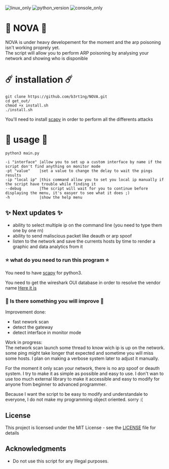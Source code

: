 ![linux_only](https://badgen.net/badge/made%20for/Linux/red) ![python_version](https://badgen.net/badge/python/3.7/yellow) ![console_only](https://badgen.net/badge/icon/terminal%20only/pink?icon=terminal&label)
# 🌌 NOVA 🌌
NOVA is under heavy developement for the moment and the arp poisoning isn't working proprely yet.  
The script will allow you to perform ARP poisoning by analysing your network and showing who is disponible
# ☄️ installation ☄️ 
```
git clone https://github.com/b3rt1ng/NOVA.git
cd get_out/
chmod +x install.sh
./install.sh
```  
You'll need to install [scapy](https://scapy.net/) in order to perform all the differents attacks
# 🌟 usage 🌟
```
python3 main.py
``` 
```
-i "interface" |allow you to set up a custom interface by name if the script don't find anything on monitor mode  
-pt "value"    |set a value to change the delay to wait the pings results  
-ip "local ip" |this command allow you to set you local ip manually if the script have trouble while finding it  
--debug        |The script will wait for you to continue before displaying the menu, it's easyer to see what it does ;)
-h             |show the help menu  
```
## ✨ Next updates ✨

* ability to select multiple ip on the command line (you need to type them one by one rn)
* ability to send maliscious packet like deauth or arp spoof
* listen to the network and save the currents hosts by time to render a graphic and data analytics from it

### ⭐ what do you need to run this program ⭐

You need to have [scapy](https://scapy.net/) for python3.  

You need to get the wireshark OUI database in order to resolve the vendor name
[Here it is](https://gitlab.com/wireshark/wireshark/raw/master/manuf)

### 💫 Is there something you will improve 💫
Improvement done:  
- fast nework scan
- detect the gateway
- detect interface in monitor mode  

Work in progress:  
The network scan launch some thread to know wich ip is up on the network. some ping might take longer that expected and sometime you will miss some hosts. I plan on making a verbose system later to adjust it manually.  
  
For the moment it only scan your network, there is no arp spoof or deauth system. I try to make it as simple as possible and easy to use. I don't wan to use too much external library to make it accessible and easy to modify for anyone from beginner to advanced programmer.  
  
Because I want the script to be easy to modify and understandale to everyone, I do not make my programming object oriented. sorry :(
## License

This project is licensed under the MIT License - see the [LICENSE](LICENSE) file for details

## Acknowledgments

* Do not use this script for any illegal purposes.

